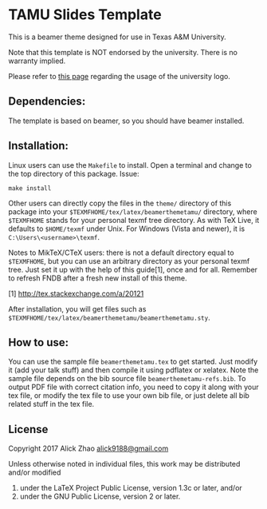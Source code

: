TAMU Slides Template
======================

This is a beamer theme designed for use in Texas A&M University.

Note that this template is NOT endorsed by the university. There is no
warranty implied.

Please refer to [this page](http://brandguide.tamu.edu/logos-downloads.html)
regarding the usage of the university logo.

Dependencies:
-------------

The template is based on beamer, so you should have beamer installed.

Installation:
-------------

Linux users can use the `Makefile` to install. Open a terminal and change to
the top directory of this package. Issue:

    make install

Other users can directly copy the files in the `theme/` directory of this
package into your `$TEXMFHOME/tex/latex/beamerthemetamu/` directory, where
`$TEXMFHOME` stands for your personal texmf tree directory. As with TeX Live,
it defaults to `$HOME/texmf` under Unix. For Windows (Vista and newer),
it is `C:\Users\<username>\texmf`.

Notes to MikTeX/CTeX users: there is not a default directory equal to
`$TEXMFHOME`, but you can use an arbitrary directory as your personal texmf
tree. Just set it up with the help of this guide[1], once and for all.
Remember to refresh FNDB after a fresh new install of this theme.

[1] http://tex.stackexchange.com/a/20121

After installation, you will get files such as
`$TEXMFHOME/tex/latex/beamerthemetamu/beamerthemetamu.sty`.

How to use:
-----------

You can use the sample file `beamerthemetamu.tex` to get started. Just
modify it (add your talk stuff) and then compile it using pdflatex or xelatex.
Note the sample file depends on the bib source file `beamerthemetamu-refs.bib`.
To output PDF file with correct citation info, you need to copy it along with
your tex file, or modify the tex file to use your own bib file, or just delete
all bib related stuff in the tex file.

License
-------

Copyright 2017 Alick Zhao <alick9188@gmail.com>


Unless otherwise noted in individual files, this work may be distributed
and/or modified

1. under the LaTeX Project Public License, version 1.3c or later, and/or
2. under the GNU Public License, version 2 or later.
